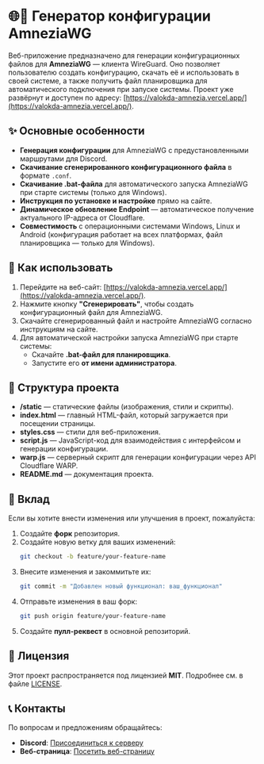 # 🌐🔧 Генератор конфигурации AmneziaWG

Веб-приложение предназначено для генерации конфигурационных файлов для **AmneziaWG** — клиента WireGuard. Оно позволяет пользователю создать конфигурацию, скачать её и использовать в своей системе, а также получить файл планировщика для автоматического подключения при запуске системы. Проект уже развёрнут и доступен по адресу: [https://valokda-amnezia.vercel.app/](https://valokda-amnezia.vercel.app/).

## ✨ Основные особенности

- **Генерация конфигурации** для AmneziaWG с предустановленными маршрутами для Discord.
- **Скачивание сгенерированного конфигурационного файла** в формате `.conf`.
- **Скачивание .bat-файла** для автоматического запуска AmneziaWG при старте системы (только для Windows).
- **Инструкция по установке и настройке** прямо на сайте.
- **Динамическое обновление Endpoint** — автоматическое получение актуального IP-адреса от Cloudflare.
- **Совместимость** с операционными системами Windows, Linux и Android (конфигурация работает на всех платформах, файл планировщика — только для Windows).

## 🚀 Как использовать

1. Перейдите на веб-сайт: [https://valokda-amnezia.vercel.app/](https://valokda-amnezia.vercel.app/).
2. Нажмите кнопку **"Сгенерировать"**, чтобы создать конфигурационный файл для AmneziaWG.
3. Скачайте сгенерированный файл и настройте AmneziaWG согласно инструкциям на сайте.
4. Для автоматической настройки запуска AmneziaWG при старте системы:
   - Скачайте **.bat-файл для планировщика**.
   - Запустите его **от имени администратора**.

## 📂 Структура проекта

- **/static** — статические файлы (изображения, стили и скрипты).
- **index.html** — главный HTML-файл, который загружается при посещении страницы.
- **styles.css** — стили для веб-приложения.
- **script.js** — JavaScript-код для взаимодействия с интерфейсом и генерации конфигурации.
- **warp.js** — серверный скрипт для генерации конфигурации через API Cloudflare WARP.
- **README.md** — документация проекта.

## 🤝 Вклад

Если вы хотите внести изменения или улучшения в проект, пожалуйста:

1. Создайте **форк** репозитория.
2. Создайте новую ветку для ваших изменений:
   ```bash
   git checkout -b feature/your-feature-name
   ```
3. Внесите изменения и закоммитьте их:
   ```bash
   git commit -m "Добавлен новый функционал: ваш_функционал"
   ```
4. Отправьте изменения в ваш форк:
   ```bash
   git push origin feature/your-feature-name
   ```
5. Создайте **пулл-реквест** в основной репозиторий.

## 📜 Лицензия

Этот проект распространяется под лицензией **MIT**. Подробнее см. в файле [LICENSE](LICENSE).

## 📞 Контакты

По вопросам и предложениям обращайтесь:
- **Discord**: [Присоединиться к серверу](https://discord.gg/XGNtYyGbmM)
- **Веб-страница**: [Посетить веб-страницу](https://valokda.vercel.app/)
